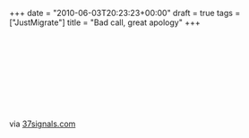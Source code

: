 +++
date = "2010-06-03T20:23:23+00:00"
draft = true
tags = ["JustMigrate"]
title = "Bad call, great apology"
+++
<div class="posterous_bookmarklet_entry">
<object  >
<param name="movie" value="http://www.youtube.com/v/nKAz0fI27Fk&amp;hl=en_US&amp;fs=1&amp;rel=0" />
<param name="allowFullScreen" value="true" />
<param name="allowscriptaccess" value="always" /><embed src="http://www.youtube.com/v/nKAz0fI27Fk&amp;hl=en_US&amp;fs=1&amp;rel=0" type="application/x-shockwave-flash"  ></embed>
</object>
<div class="posterous_quote_citation">via <a href="http://37signals.com/svn/posts/2379-bad-call-great-apology">37signals.com</a></div>
<p>&nbsp;</p>
</div>